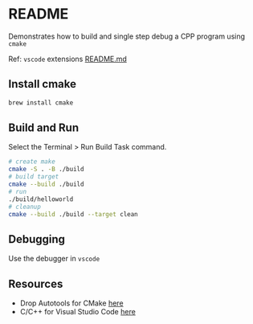 # README

Demonstrates how to build and single step debug a CPP program using `cmake`  

Ref: `vscode` extensions [README.md](../README.md)  

## Install cmake

```sh
brew install cmake
```

## Build and Run

Select the Terminal > Run Build Task command.

```sh
# create make
cmake -S . -B ./build
# build target
cmake --build ./build
# run 
./build/helloworld
# cleanup
cmake --build ./build --target clean
```

## Debugging

Use the debugger in `vscode`  

## Resources

* Drop Autotools for CMake [here](https://opensource.com/article/21/5/cmake)  
* C/C++ for Visual Studio Code [here](https://code.visualstudio.com/docs/languages/cpp)  
